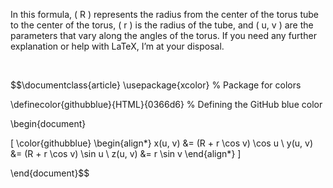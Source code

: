 In this formula, ( R ) represents the radius from the center of the torus tube to the center of the torus, ( r ) is the radius of the tube, and ( u, v ) are the parameters that vary along the angles of the torus. If you need any further explanation or help with LaTeX, I’m at your disposal.

<!--
The hexadecimal code for GitHub blue is #0366d6. To apply this color in a LaTeX formula, you can use the xcolor package in LaTeX. Here is an example of how you can define the color and use it in the torus formula:
-->

<br>


$$\documentclass{article}
\usepackage{xcolor} % Package for colors

\definecolor{githubblue}{HTML}{0366d6} % Defining the GitHub blue color

\begin{document}

\[
\color{githubblue}
\begin{align*}
x(u, v) &= (R + r \cos v) \cos u \\
y(u, v) &= (R + r \cos v) \sin u \\
z(u, v) &= r \sin v
\end{align*}
\]

\end{document}$$

